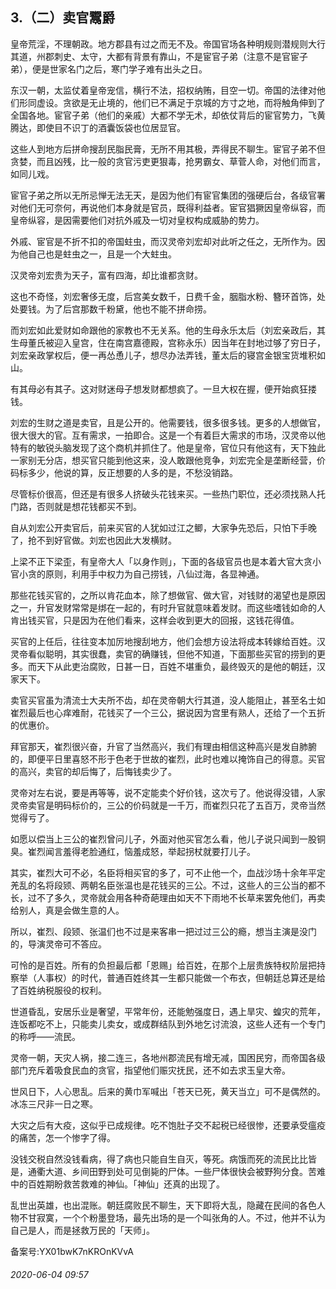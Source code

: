 ## 3.（二）卖官鬻爵
皇帝荒淫，不理朝政。地方郡县有过之而无不及。帝国官场各种明规则潜规则大行其道，州郡刺史、太守，大都有背景有靠山，不是宦官子弟（注意不是官宦子弟），便是世家名门之后，寒门学子难有出头之日。



东汉一朝，太监仗着皇帝宠信，横行不法，招权纳贿，目空一切。帝国的法律对他们形同虚设。贪欲是无止境的，他们已不满足于京城的方寸之地，而将触角伸到了全国各地。宦官子弟（他们的亲戚）大都不学无术，却依仗背后的宦官势力，飞黄腾达，即使目不识丁的酒囊饭袋也位居显官。



这些人到地方后拼命搜刮民脂民膏，无所不用其极，弄得民不聊生。宦官子弟不但贪婪，而且凶残，比一般的贪官污吏更狠毒，抢男霸女、草菅人命，对他们而言，如同儿戏。



宦官子弟之所以无所忌惮无法无天，是因为他们有宦官集团的强硬后台，各级官署对他们无可奈何，再说他们本身就是官员，既得利益者。宦官猖獗因皇帝纵容，而皇帝纵容，是因需要他们对抗外戚及一切对皇权构成威胁的势力。



外戚、宦官是不折不扣的帝国蛀虫，而汉灵帝刘宏却对此听之任之，无所作为。因为他自己也是蛀虫之一，且是一个大蛀虫。



汉灵帝刘宏贵为天子，富有四海，却比谁都贪财。



这也不奇怪，刘宏奢侈无度，后宫美女数千，日费千金，胭脂水粉、簪环首饰，处处要钱。为了后宫那数千粉黛，他也不能不拼命捞。



而刘宏如此爱财如命跟他的家教也不无关系。他的生母永乐太后（刘宏亲政后，其生母董氏被迎入皇宫，住在南宫嘉德殿，宫称永乐）因当年在封地过够了穷日子，刘宏亲政掌权后，便一再怂恿儿子，想尽办法弄钱，董太后的寝宫金银宝货堆积如山。



有其母必有其子。这对财迷母子想发财都想疯了。一旦大权在握，便开始疯狂搂钱。



刘宏的生财之道是卖官，且是公开的。他需要钱，很多很多钱。更多的人想做官，很大很大的官。互有需求，一拍即合。这是一个有着巨大需求的市场，汉灵帝以他特有的敏锐头脑发现了这个商机并抓住了。他是皇帝，官位只有他这有，天下独此一家别无分店，想买官只能到他这来，没人敢跟他竞争，刘宏完全是垄断经营，价码标多少，他说的算，反正想要的人多的是，不愁没销路。



尽管标价很高，但还是有很多人挤破头花钱来买。一些热门职位，还必须找熟人托门路，否则就是想花钱都买不到。



自从刘宏公开卖官后，前来买官的人犹如过江之鲫，大家争先恐后，只怕下手晚了，抢不到好官做。刘宏也因此大发横财。



上梁不正下梁歪，有皇帝大人「以身作则」，下面的各级官员也是本着大官大贪小官小贪的原则，利用手中权力为自己捞钱，八仙过海，各显神通。



那些花钱买官的，之所以肯花血本，除了想做官、做大官，对钱财的渴望也是原因之一，升官发财常常是绑在一起的，有时升官就意味着发财。而这些嗜钱如命的人肯出钱买官，只是因为在他们看来，这样会收到更大的回报，这钱花得值。



买官的上任后，往往变本加厉地搜刮地方，他们会想方设法将成本转嫁给百姓。汉灵帝看似聪明，其实很蠢，卖官的确赚钱，但他不知道，下面那些买官的捞到的更多。而天下从此吏治腐败，日甚一日，百姓不堪重负，最终毁灭的是他的朝廷，汉家天下。



卖官买官虽为清流士大夫所不齿，却在灵帝朝大行其道，没人能阻止，甚至名士如崔烈最后也心痒难耐，花钱买了一个三公，据说因为宫里有熟人，还给了一个五折的优惠价。



拜官那天，崔烈很兴奋，升官了当然高兴，我们有理由相信这种高兴是发自肺腑的，即便平日里喜怒不形于色老于世故的崔烈，此时也难以掩饰自己的得意。买官的高兴，卖官的却后悔了，后悔钱卖少了。



灵帝对左右说，要是再等等，说不定能卖个好价钱，这次亏了。他说得没错，人家灵帝卖官是明码标价的，三公的价码就是一千万，而崔烈只花了五百万，灵帝当然觉得亏了。



如愿以偿当上三公的崔烈曾问儿子，外面对他买官怎么看，他儿子说只闻到一股铜臭。崔烈闻言羞得老脸通红，恼羞成怒，举起拐杖就要打儿子。



其实，崔烈大可不必，名臣将相买官的多了，可不止他一个，血战沙场十余年平定羌乱的名将段颎、两朝名臣张温也是花钱买的三公。不过，这些人的三公当的都不长，过不了多久，灵帝就会用各种奇葩理由如天不下雨地不长草来罢免他们，再卖给别人，真是会做生意的人。



所以，崔烈、段颎、张温们也不过是来客串一把过过三公的瘾，想当主演是没门的，导演灵帝可不答应。



可怜的是百姓。所有的负担最后都「恩赐」给百姓，在那个上层贵族特权阶层把持察举（人事权）的时代，普通百姓终其一生都只能做一个布衣，但朝廷总算还是给了百姓纳税服役的权利。



世道昏乱，安居乐业是奢望，平常年份，还能勉强度日，遇上旱灾、蝗灾的荒年，连饭都吃不上，只能卖儿卖女，或成群结队到外地乞讨流浪，这些人还有一个专门的称呼——流民。



灵帝一朝，天灾人祸，接二连三，各地州郡流民有增无减，国困民穷，而帝国各级部门充斥着吸食民血的贪官，指望他们赈灾抚民，还不如去求玉皇大帝。



世风日下，人心思乱。后来的黄巾军喊出「苍天已死，黄天当立」可不是偶然的。冰冻三尺非一日之寒。



大灾之后有大疫，这似乎已成规律。吃不饱肚子交不起税已经很惨，还要承受瘟疫的痛苦，怎一个惨字了得。



没钱交税自然没钱看病，得了病也只能自生自灭，等死。病饿而死的流民比比皆是，通衢大道、乡间田野到处可见倒毙的尸体。一些尸体很快会被野狗分食。苦难中的百姓期盼救苦救难的神仙。「神仙」还真的出现了。



乱世出英雄，也出混账。朝廷腐败民不聊生，天下即将大乱，隐藏在民间的各色人物不甘寂寞，一个个粉墨登场，最先出场的是一个叫张角的人。不过，他并不认为自己是人，而是拯救万民的「天师」。



备案号:YX01bwK7nKROnKVvA


###### 2020-06-04 09:57
